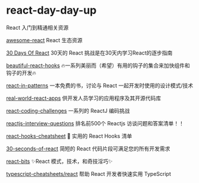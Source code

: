# react-day-day-up
React 入门到精通相关资源

[awesome-react](https://github.com/enaqx/awesome-react) 
React 生态资源

[30 Days Of React](https://github.com/Asabeneh/30-Days-Of-React) 
30天的 React 挑战是在30天内学习React的逐步指南

[beautiful-react-hooks](https://github.com/antonioru/beautiful-react-hooks)
🔥一系列美丽而（希望）有用的钩子的集合来加快组件和钩子的开发🔥

[react-in-patterns](https://github.com/krasimir/react-in-patterns)
一本免费的书，讨论与 React 一起开发时使用的设计模式/技术

[real-world-react-apps](https://github.com/jeromedalbert/real-world-react-apps)
供开发人员学习的应用程序及其开源代码库

[react-coding-challenges](https://github.com/alexgurr/react-coding-challenges)
一系列的 ReactJ 编码挑战

[reactjs-interview-questions](https://github.com/sudheerj/reactjs-interview-questions)
排名前500个 Reactjs 访谈问题和答案清单！！

[react-hooks-cheatsheet](https://github.com/ohansemmanuel/react-hooks-cheatsheet)
🦖 实用的 React Hooks 清单

[30-seconds-of-react](https://github.com/30-seconds/30-seconds-of-react)
简短的 React 代码片段可满足您的所有开发需求

[react-bits](https://github.com/vasanthk/react-bits)
✨React 模式，技术，和奇技淫巧✨

[typescript-cheatsheets/react](https://github.com/typescript-cheatsheets/react)
帮助 React 开发者快速实用 TypeScript